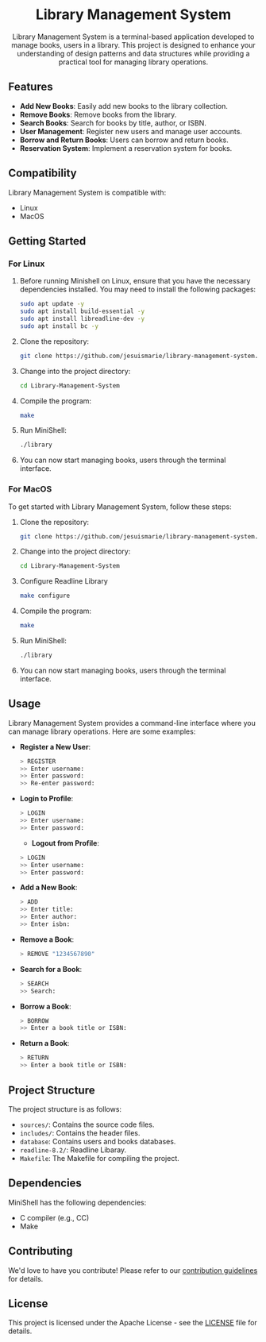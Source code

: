<h1 align='center'> Library Management System </h1>

<p align='center'>Library Management System is a terminal-based application developed to manage books, users in a library. This project is designed to enhance your understanding of design patterns and data structures while providing a practical tool for managing library operations. </p>

## Features

- **Add New Books**: Easily add new books to the library collection.
- **Remove Books**: Remove books from the library.
- **Search Books**: Search for books by title, author, or ISBN.
- **User Management**: Register new users and manage user accounts.
- **Borrow and Return Books**: Users can borrow and return books.
- **Reservation System**: Implement a reservation system for books.

## Compatibility

Library Management System is compatible with:
- Linux
- MacOS

## Getting Started

### For Linux

1. Before running Minishell on Linux, ensure that you have the necessary dependencies installed. You may need to install the following packages:

   ```bash
   sudo apt update -y
   sudo apt install build-essential -y
   sudo apt install libreadline-dev -y
   sudo apt install bc -y
   ```

2. Clone the repository:

   ```bash
   git clone https://github.com/jesuismarie/library-management-system.git
   ```

3. Change into the project directory:

   ```bash
   cd Library-Management-System
   ```

4. Compile the program:

   ```bash
   make
   ```

5. Run MiniShell:

   ```bash
   ./library
   ```

6. You can now start managing books, users through the terminal interface.

### For MacOS

To get started with Library Management System, follow these steps:

1. Clone the repository:

   ```bash
   git clone https://github.com/jesuismarie/library-management-system.git
   ```

2. Change into the project directory:

   ```bash
   cd Library-Management-System
   ```

3. Configure Readline Library

   ```bash
   make configure
   ```

4. Compile the program:

   ```bash
   make
   ```

5. Run MiniShell:

   ```bash
   ./library
   ```

6. You can now start managing books, users through the terminal interface.

## Usage

Library Management System provides a command-line interface where you can manage library operations. Here are some examples:

- **Register a New User**:

  ```sh
  > REGISTER
  >> Enter username:
  >> Enter password:
  >> Re-enter password:
  ```

- **Login to Profile**:

  ```sh
  > LOGIN
  >> Enter username:
  >> Enter password:
  ```

  - **Logout from Profile**:

  ```sh
  > LOGIN
  >> Enter username:
  >> Enter password:
  ```

- **Add a New Book**:

  ```sh
  > ADD
  >> Enter title:
  >> Enter author:
  >> Enter isbn:
  ```

- **Remove a Book**:

  ```sh
  > REMOVE "1234567890"
  ```

- **Search for a Book**:

  ```sh
  > SEARCH
  >> Search:
  ```

- **Borrow a Book**:

  ```sh
  > BORROW
  >> Enter a book title or ISBN:
  ```

- **Return a Book**:

  ```sh
  > RETURN
  >> Enter a book title or ISBN:
  ```

## Project Structure

The project structure is as follows:

- `sources/`: Contains the source code files.
- `includes/`: Contains the header files.
- `database`: Contains users and books databases.
- `readline-8.2/`: Readline Libaray.
- `Makefile`: The Makefile for compiling the project.


## Dependencies

MiniShell has the following dependencies:

- C compiler (e.g., CC)
- Make

## Contributing

We'd love to have you contribute! Please refer to our [contribution guidelines](./CONTRIBUTING.md) for details.

## License

This project is licensed under the Apache License - see the [LICENSE](./LICENSE) file for details.

